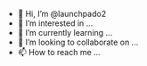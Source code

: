 - 👋 Hi, I’m @launchpado2
- 👀 I’m interested in ...
- 🌱 I’m currently learning ...
- 💞️ I’m looking to collaborate on ...
- 📫 How to reach me ...

<!---
launchpadelgoog/launchpadelgoog is a ✨ special ✨ repository because its `README.md` (this file) appears on your GitHub profile.
You can click the Preview link to take a look at your changes.
--->
